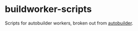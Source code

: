 # buildworker-scripts
Scripts for autobuilder workers, broken out from
[autobuilder](https://github.com/madisongh/autobuilder).